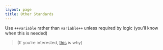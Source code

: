 ```yaml
---
layout: page
title: Other Standards
---
```


Use `++variable` rather than `variable++` unless required by logic (you’ll know when this is needed)
> (If you’re interested, [this](https://stackoverflow.com/a/1077047) is why)
